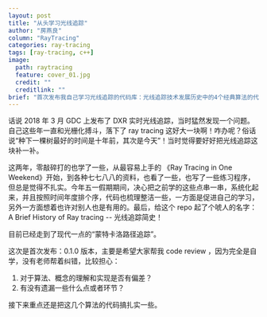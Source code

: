 ```yaml
---
layout: post
title: "从头学习光线追踪"
author: "房燕良"
column: "RayTracing"
categories: ray-tracing
tags: [ray-tracing, c++]
image:
  path: raytracing
  feature: cover_01.jpg
  credit: ""
  creditlink: ""
brief: "首次发布我自己学习光线追踪的代码库：光线追踪技术发展历史中的4个经典算法的代码实现，请大家帮忙 Code Review."
---
```


话说 2018 年 3 月 GDC 上发布了 DXR 实时光线追踪，当时猛然发现一个问题。自己这些年一直和光栅化搏斗，落下了 ray tracing 这好大一块啊！咋办呢？俗话说“种下一棵树最好的时间是十年前，其次是今天”！当时觉得要好好把光线追踪这块补一补。

这两年，零敲碎打的也学了一些，从最容易上手的 《Ray Tracing in One Weekend》开始，到各种七七八八的资料，也看了一些，也写了一些练习程序，但总是觉得不扎实。今年五一假期期间，决心把之前学的这些点串一串，系统化起来，并且按照时间年度排个序，代码也梳理整洁一些，一方面是促进自己的学习，另外一方面想着也许对别人也是有用的。最后，给这个 repo 起了个唬人的名字： A Brief History of Ray tracing -- 光线追踪简史！

目前已经走到了现代一点的“蒙特卡洛路径追踪”。

这次是首次发布：0.1.0 版本，主要是希望大家帮我 code review ，因为完全是自学，没有老师帮着纠错，比较担心：
1. 对于算法、概念的理解和实现是否有偏差？
2. 有没有遗漏一些什么点或者环节？

接下来重点还是把这几个算法的代码搞扎实一些。